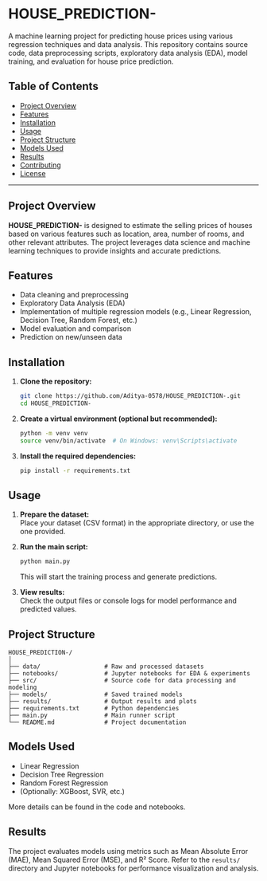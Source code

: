 # HOUSE_PREDICTION-

A machine learning project for predicting house prices using various regression techniques and data analysis. This repository contains source code, data preprocessing scripts, exploratory data analysis (EDA), model training, and evaluation for house price prediction.

## Table of Contents

- [Project Overview](#project-overview)
- [Features](#features)
- [Installation](#installation)
- [Usage](#usage)
- [Project Structure](#project-structure)
- [Models Used](#models-used)
- [Results](#results)
- [Contributing](#contributing)
- [License](#license)

---

## Project Overview

**HOUSE_PREDICTION-** is designed to estimate the selling prices of houses based on various features such as location, area, number of rooms, and other relevant attributes. The project leverages data science and machine learning techniques to provide insights and accurate predictions.

## Features

- Data cleaning and preprocessing
- Exploratory Data Analysis (EDA)
- Implementation of multiple regression models (e.g., Linear Regression, Decision Tree, Random Forest, etc.)
- Model evaluation and comparison
- Prediction on new/unseen data

## Installation

1. **Clone the repository:**
   ```bash
   git clone https://github.com/Aditya-0578/HOUSE_PREDICTION-.git
   cd HOUSE_PREDICTION-
   ```

2. **Create a virtual environment (optional but recommended):**
   ```bash
   python -m venv venv
   source venv/bin/activate  # On Windows: venv\Scripts\activate
   ```

3. **Install the required dependencies:**
   ```bash
   pip install -r requirements.txt
   ```

## Usage

1. **Prepare the dataset:**  
   Place your dataset (CSV format) in the appropriate directory, or use the one provided.

2. **Run the main script:**  
   ```bash
   python main.py
   ```
   This will start the training process and generate predictions.

3. **View results:**  
   Check the output files or console logs for model performance and predicted values.

## Project Structure

```
HOUSE_PREDICTION-/
│
├── data/                  # Raw and processed datasets
├── notebooks/             # Jupyter notebooks for EDA & experiments
├── src/                   # Source code for data processing and modeling
├── models/                # Saved trained models
├── results/               # Output results and plots
├── requirements.txt       # Python dependencies
├── main.py                # Main runner script
└── README.md              # Project documentation
```

## Models Used

- Linear Regression
- Decision Tree Regression
- Random Forest Regression
- (Optionally: XGBoost, SVR, etc.)

More details can be found in the code and notebooks.

## Results

The project evaluates models using metrics such as Mean Absolute Error (MAE), Mean Squared Error (MSE), and R² Score. Refer to the `results/` directory and Jupyter notebooks for performance visualization and analysis.
